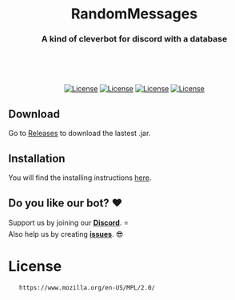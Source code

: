 <h1 align="center">RandomMessages</h1>
<h3 align="center">A kind of cleverbot for discord with a database</h3>
</br>
</br>
</br>
<p align="center">
  <a href="https://opensource.org/licenses/MPL-2.0"><img alt="License" src="https://img.shields.io/badge/License-MPL%202.0-brightgreen.svg?style=flat-square&logo=appveyor"/></a>
  <a href="https://github.com/DV8FromTheWorld/JDA"><img alt="License" src="https://img.shields.io/badge/JDA-4.2.0__191-brightgreen.svg?style=flat-square&logo=appveyor"/></a>
  <a href="https://github.com/AlpenSystems/RandomMessages/releases"><img alt="License" src="https://img.shields.io/badge/Download-.jar-brightgreen.svg?style=flat-square&logo=appveyor"/></a>
  <a href="https://github.com/DV8FromTheWorld/JDA"><img alt="License" src="https://img.shields.io/badge/WIKI-here-blue.svg?style=flat-square&logo=appveyor"/></a>
</p>

## Download
Go to [Releases](https://github.com/AlpenSystems/RandomMessages/releases) to download the lastest .jar.


## Installation
You will find the installing instructions [here](https://github.com/AlpenSystems/RandomMessages/wiki/Installation).


## Do you like our bot? :heart:
Support us by joining our __[Discord](https://discord.gg/RsFEUzv)__. :star: <br>
Also help us by creating __[issues](https://github.com/AlpenSystems/RandomMessages/issues)__. 😎

# License
```xml
   https://www.mozilla.org/en-US/MPL/2.0/
```
